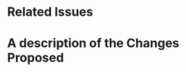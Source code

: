 # Related Issues
<!-- any related issues which this PR addresses-->

# A description of the Changes Proposed
<!-- What changes does this PR makes-->

